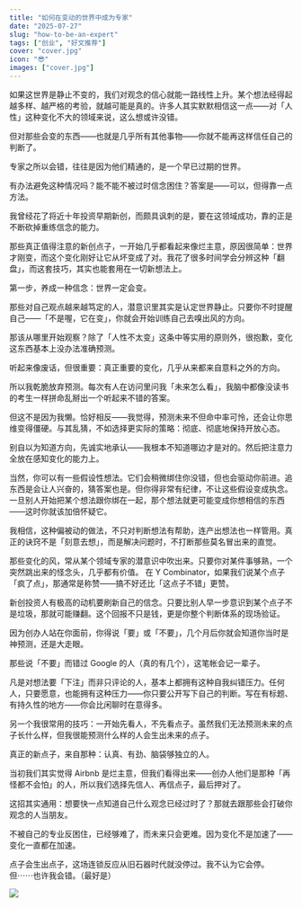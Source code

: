 ```yaml
---
title: "如何在变动的世界中成为专家"
date: "2025-07-27"
slug: "how-to-be-an-expert"
tags: ["创业", "好文推荐"]
cover: "cover.jpg"
icon: "😎"
images: ["cover.jpg"]
---
```

如果这世界是静止不变的，我们对观念的信心就能一路线性上升。某个想法经得起越多样、越严格的考验，就越可能是真的。许多人其实默默相信这一点——对「人性」这种变化不大的领域来说，这么想或许没错。



但对那些会变的东西——也就是几乎所有其他事物——你就不能再这样信任自己的判断了。



专家之所以会错，往往是因为他们精通的，是一个早已过期的世界。



有办法避免这种情况吗？能不能不被过时信念困住？答案是——可以，但得靠一点方法。



我曾经花了将近十年投资早期新创，而颇具讽刺的是，要在这领域成功，靠的正是不断砍掉重练信念的能力。



那些真正值得注意的新创点子，一开始几乎都看起来像烂主意，原因很简单：世界才刚变，而这个变化刚好让它从坏变成了对。我花了很多时间学会分辨这种「翻盘」，而这套技巧，其实也能套用在一切新想法上。



第一步，养成一种信念：世界一定会变。



那些对自己观点越来越笃定的人，潜意识里其实是认定世界静止。只要你不时提醒自己——「不是喔，它在变」，你就会开始训练自己去嗅出风的方向。



那该从哪里开始观察？除了「人性不太变」这条中等实用的原则外，很抱歉，变化这东西基本上没办法准确预测。



听起来像废话，但很重要：真正重要的变化，几乎从来都来自意料之外的方向。



所以我乾脆放弃预测。每次有人在访问里问我「未来怎么看」，我脑中都像没读书的考生一样拼命乱掰出一个听起来不错的答案。



但这不是因为我懒。恰好相反——我觉得，预测未来不但命中率可怜，还会让你思维变得僵硬。与其乱猜，不如选择更实际的策略：彻底、彻底地保持开放心态。



别自以为知道方向，先诚实地承认——我根本不知道哪边才是对的。然后把注意力全放在感知变化的能力上。



当然，你可以有一些假设性想法。它们会稍微绑住你没错，但也会驱动你前进。追东西是会让人兴奋的，猜答案也是。但你得非常有纪律，不让这些假设变成执念。
一旦别人开始把某个想法跟你绑在一起，那个想法就更可能变成你想相信的东西——这时你就该加倍怀疑它。



我相信，这种偏被动的做法，不只对判断想法有帮助，连产出想法也一样管用。真正的诀窍不是「刻意去想」，而是解决问题时，不打断那些莫名冒出来的直觉。



那些变化的风，常从某个领域专家的潜意识中吹出来。只要你对某件事够熟，一个突然跳出来的怪念头，几乎都有价值。
在 Y Combinator，如果我们说某个点子「疯了点」，那通常是称赞——搞不好还比「这点子不错」更赞。



新创投资人有极高的动机要刷新自己的信念。只要比别人早一步意识到某个点子不是垃圾，那就可能赚翻。这个回报不只是钱，更是你整个判断体系的现场验证。



因为创办人站在你面前，你得说「要」或「不要」，几个月后你就会知道你当时是神预测，还是大走眼。



那些说「不要」而错过 Google 的人（真的有几个），这笔帐会记一辈子。



凡是对想法要「下注」而非只评论的人，基本上都拥有这种自我纠错压力。任何人，只要愿意，也能拥有这种压力——你只要公开写下自己的判断。写在有标题、有持久性的地方——你会比闲聊时在意得多。



另一个我很常用的技巧：一开始先看人，不先看点子。虽然我们无法预测未来的点子长什么样，但我很能预测什么样的人会生出未来的点子。



真正的新点子，来自那种：认真、有劲、脑袋够独立的人。



当初我们其实觉得 Airbnb 是烂主意，但我们看得出来——创办人他们是那种「再怪都不会怕」的人，所以我们选择先信人、再信点子，最后押对了。



这招其实通用：想要快一点知道自己什么观念已经过时了？那就去跟那些会打破你观念的人当朋友。



不被自己的专业反困住，已经够难了，而未来只会更难。因为变化不是加速了——变化一直都在加速。



点子会生出点子，这场连锁反应从旧石器时代就没停过。我不认为它会停。
但⋯⋯也许我会错。（最好是）




![](https://prod-files-secure.s3.us-west-2.amazonaws.com/112d0858-5090-4d34-a606-b75eb8d65fd2/46476355-9cf3-4e99-9b7a-3531bc426380/1000202064.png?X-Amz-Algorithm=AWS4-HMAC-SHA256&X-Amz-Content-Sha256=UNSIGNED-PAYLOAD&X-Amz-Credential=ASIAZI2LB46674BE3QKD%2F20251013%2Fus-west-2%2Fs3%2Faws4_request&X-Amz-Date=20251013T062132Z&X-Amz-Expires=3600&X-Amz-Security-Token=IQoJb3JpZ2luX2VjEJP%2F%2F%2F%2F%2F%2F%2F%2F%2F%2FwEaCXVzLXdlc3QtMiJHMEUCIQD71vQ1ipVg%2FJAcvUmnFxi26ouOkGYl5SDF5Q3wiY%2BN7QIgBn1BR3Y3i%2B79E3ClWi3LkuiZtQBKcMlRVp5vYGFHWGcq%2FwMIPBAAGgw2Mzc0MjMxODM4MDUiDPrQKm%2Fb89KnmWnAlSrcA16ZbE0FSvrPG0aJ8cSn7TzMCya5RvfanTtlIpey4IzNCO64va2h4UXRIpnJwNod%2FY5A%2B1imhEhOXTnJsOUaPPBboGaR3EMO9uetmx3Yu6E%2B90%2BSwWyQHC%2BHluZSGnfF%2Bb0%2FGQ3FCixfD%2FkaGC2p9JbJ5CNPJVFFtHoa%2BWgYegdJ2yRZZpCBcNHWcTXaXknehTVLvQjmliv2uxfNfKQAnZtCCSzo5FfOXCucvpCrv3j%2B3NDkBS3lI9HkDzBkk8iTb1pwEnt4w3M8URG2IfCjlGOO7Na894oC4Jb9tVdEGMoF%2BaGtaMxw%2Bh%2FxS8RMQNoqxEfxRzzGscKdMF4gu0U71fDrhWRfpp29WfO%2FL3QcTC6FITtFbDsBxgCnmPO5PkTBedsR%2BGkIIB8HjNq%2FabthE3%2FE%2Bv9wFOw3ZMkD%2B4qQsY5w64Zknyq4crVGXIEd1DXhYSlabjG1AyI82C4F7BJJsSm42zKAT5mxeSld6pb%2FTsJ4wP9lChrQwdbRQ5FMsM%2B7fsg8aynC4wBhRKNzQU%2B%2Bm4xUJZtCwcgM0%2BP8gyVnmbsM4fNDguPYiPufQo27kc9Kud9H%2B4u7vnlbJXFXPrg37ASBM3FRKA%2FgXUrJ9YAfvErxFViVSzpfCtGnY3fLMLDTsccGOqUBwlwMSd65bwW5Xk9SEjLUHqG1cn35NynoyS%2FA81suECTXdh8U7XO1I07cffvQU3sKCq%2BSFDmrPiwNgEFplYfXcASfNkU64KBrG1mBMapvTF2%2B9YmFOzL6bhYoLQtfVPc6ytn3hicn8jOYO03WsqTDhWQASt8p0di26RpUu%2BZ1Qw0YLm1DejQ3bc%2F%2B4AaX%2Fgx2%2FrQSXHJ%2BUwyYAzvXLlqKrvqB1qsW&X-Amz-Signature=e052e8e3b9f52c0c0064a0fbc56efc10a3ab09b005304e8c9fecc466dfb1f0df&X-Amz-SignedHeaders=host&x-amz-checksum-mode=ENABLED&x-id=GetObject)

